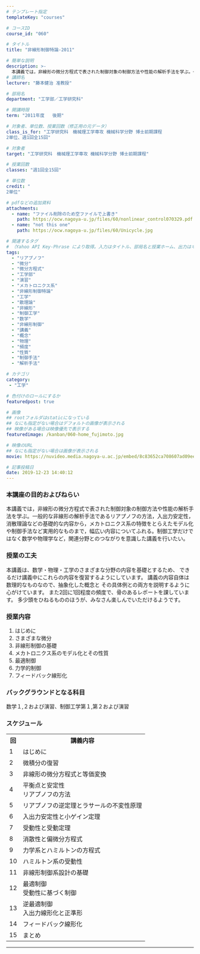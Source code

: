 ```yaml
---
# テンプレート指定
templateKey: "courses"

# コースID
course_id: "060"

# タイトル
title: "非線形制御特論-2011"

# 簡単な説明
description: >-
  本講義では，非線形の微分方程式で表された制御対象の制御方法や性能の解析手法を学ぶ。一般的な非線形の解析手法であるリアプノフの方法，入出力安定性，消散理論などの基礎的な内容から，メカトロニクス系の特徴をとらえたモデル化や制御手法など実用的なものまで，幅広い内容についてふれる。制御工学だけではなく数学や物理学など，関連分野とのつながりを意識した講義を行いたい。 ....
# 講師名
lecturer: "藤本健治 准教授"

# 部局名
department: "工学部／工学研究科"

# 開講時限
term: "2011年度	後期"

# 対象者、単位数、授業回数（修正用の元データ）
class_is_for: "工学研究科　機械理工学専攻 機械科学分野 博士前期課程
2単位、週1回全15回"

# 対象者
target: "工学研究科　機械理工学専攻 機械科学分野 博士前期課程"

# 授業回数
classes: "週1回全15回"

# 単位数
credit: "
2単位"

# pdfなどの追加資料
attachments:
  - name: "ファイル削除のため空ファイルで上書き" 
    path: https://ocw.nagoya-u.jp/files/60/nonlinear_control070329.pdf
  - name: "not this one" 
    path: https://ocw.nagoya-u.jp/files/60/Unicycle.jpg

# 関連するタグ
# （Yahoo API Key-Phrase により取得。入力はタイトル、部局名と授業ホーム、出力はキーフレーズ（tags））
tags:
  - "リアプノフ"
  - "微分"
  - "微分方程式"
  - "工学部"
  - "演習"
  - "メカトロニクス系"
  - "非線形制御特論"
  - "工学"
  - "散理論"
  - "非線形"
  - "制御工学"
  - "数学"
  - "非線形制御"
  - "講義"
  - "概念"
  - "物理"
  - "頻度"
  - "性質"
  - "制御手法"
  - "解析手法"

# カテゴリ
category:
 - "工学"

# 色付けのロールにするか
featuredpost: true

# 画像
## rootフォルダはstaticになっている
## なにも指定がない場合はデフォルトの画像が表示される
## 映像がある場合は映像優先で表示する
featuredimage: /kanban/060-home_fujimoto.jpg

# 映像のURL
## なにも指定がない場合は画像が表示される
movie: https://nuvideo.media.nagoya-u.ac.jp/embed/8c83652ca708607ad09eeddcd6b6cf0f19052905

# 記事投稿日
date: 2019-12-23 14:40:12
---
```


### 本講座の目的およびねらい

本講義では，非線形の微分方程式で表された制御対象の制御方法や性能の解析手法を学ぶ。一般的な非線形の解析手法であるリアプノフの方法，入出力安定性，消散理論などの基礎的な内容から，メカトロニクス系の特徴をとらえたモデル化や制御手法など実用的なものまで，幅広い内容についてふれる。制御工学だけではなく数学や物理学など，関連分野とのつながりを意識した講義を行いたい。


### 授業の工夫

本講義は、数学・物理・工学のさまざまな分野の内容を基礎とするため、 できるだけ講義中にこれらの内容を復習するようにしています。 講義の内容自体は数理的なものなので、抽象化した概念と その具体例との両方を説明するように心がけています。 また2回に1回程度の頻度で、骨のあるレポートを課しています。 多少頭をひねるもののほうが、みなさん楽しんでいただけるようです。





 

### 授業内容

  1. はじめに
  2. さまざまな微分
  3. 非線形制御の基礎
  4. メカトロニクス系のモデル化とその性質
  5. 最適制御
  6. 力学的制御
  7. フィードバック線形化

### バックグラウンドとなる科目

数学１,２および演習、制御工学第１,第２および演習


<h3>スケジュール</h3>
<table class="basic" width="455">
<tr>
<th width="20" class="center">回</th>
<th class="center">講義内容</th>
</tr>
<tr>
<td class="center">1</td>
<td>
はじめに
</td>
</tr>
<tr>
<td class="center">2</td>
<td>
微積分の復習
</td>
</tr>
<tr>
<td class="center">3</td>
<td>
非線形の微分方程式と等価変換
</td>
</tr>
<tr>
<td class="center">4</td>
<td>
平衡点と安定性<br>
リアプノフの方法
</td>
</tr>
<tr>
<td class="center">5</td>
<td>
リアプノフの逆定理とラサールの不変性原理
</td>
</tr>
<tr>
<td class="center">6</td>
<td>
入出力安定性と小ゲイン定理
</td>
</tr>
<tr>
<td class="center">7</td>
<td>
受動性と受動定理
</td>
</tr>
<tr>
<td class="center">8</td>
<td>
消散性と偏微分方程式
</td>
</tr>
<tr>
<td class="center">9</td>
<td>
力学系とハミルトンの方程式
</td>
</tr>
<tr>
<td class="center">10</td>
<td>
ハミルトン系の受動性
</td>
</tr>
<tr>
<td class="center">11</td>
<td>
非線形制御系設計の基礎
</td>
</tr>
<tr>
<td class="center">12</td>
<td>
最適制御<br>
受動性に基づく制御
</td>
</tr>
<tr>
<td class="center">13</td>
<td>
逆最適制御<br>
入出力線形化と正準形
</td>
</tr>
<tr>
<td class="center">14</td>
<td>
フィードバック線形化
</td>
</tr>
<tr>
<td class="center">15</td>
<td>
まとめ
</td>
</tr>
</table>














-----